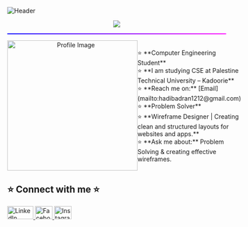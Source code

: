 
![Header](https://capsule-render.vercel.app/api?type=waving&color=timeGradient&height=222&section=header&text=Hi,%20I'm%20Hadi%20Badran!%20%F0%9F%91%8B&fontSize=45&width=1000&fontColor=ffffff)


<p align="center">
  <img src="https://readme-typing-svg.herokuapp.com?font=Courier+New&size=35&duration=2500&pause=1200&color=00FFFF&center=true&vCenter=true&width=1000&lines=👋👋👋👋">
</p>

<hr style="border: none; height: 2px; background: linear-gradient(to right, #00f, #f0f);">

<div style="display: flex; align-items: center;">

  <!-- القسم الخاص بالصورة -->
  <div style="flex: 1; text-align: center;">
    <img src="https://cdn.dribbble.com/users/1162077/screenshots/3848914/programmer.gif" alt="Profile Image" width="300px">
  </div>

  <!-- القسم الخاص بالنصوص -->
  <div style="flex: 2;">
    ⭐ **Computer Engineering Student**  
    <br>
    ⭐ **I am studying CSE at Palestine Technical University – Kadoorie**  
    <br>
    ⭐ **Reach me on:** [Email](mailto:hadibadran1212@gmail.com)  
    <br>
    ⭐ **Problem Solver**  
    <br>
    ⭐ **Wireframe Designer | Creating clean and structured layouts for websites and apps.**  
    <br>
    ⭐ **Ask me about:** Problem Solving & creating effective wireframes.  
  </div>

</div>


## ⭐ Connect with me ⭐

<a href="https://www.linkedin.com/in/hadi-badran-315872305/">
  <img src="https://upload.wikimedia.org/wikipedia/commons/0/01/LinkedIn_Logo.svg" alt="LinkedIn" width="60" height="30">
</a>
<a href="https://www.facebook.com/hadi.badran.7528/">
  <img src="https://upload.wikimedia.org/wikipedia/commons/5/51/Facebook_f_logo_%282019%29.svg" alt="Facebook" width="40" height="30">
</a>
<a href="https://www.instagram.com/hadibadran1212/">
  <img src="https://upload.wikimedia.org/wikipedia/commons/a/a5/Instagram_icon.png" alt="Instagram" width="40" height="30">
</a>

 
